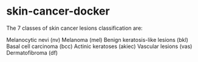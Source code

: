 # skin-cancer-docker

The 7 classes of skin cancer lesions classification are:

Melanocytic nevi (nv)
Melanoma (mel)
Benign keratosis-like lesions (bkl)
Basal cell carcinoma (bcc) 
Actinic keratoses (akiec)
Vascular lesions (vas)
Dermatofibroma (df)
